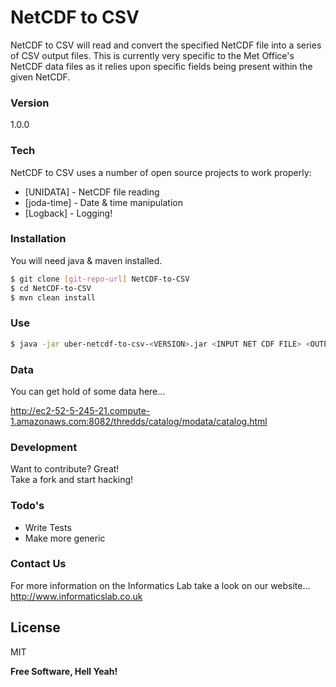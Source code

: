 # NetCDF to CSV
NetCDF to CSV will read and convert the specified NetCDF file into a series of CSV output files. This is currently very specific to the Met Office's NetCDF data files as it relies upon specific fields being present within the given NetCDF.

### Version
1.0.0

### Tech
NetCDF to CSV uses a number of open source projects to work properly:

* [UNIDATA] - NetCDF file reading
* [joda-time] - Date & time manipulation
* [Logback] - Logging!

### Installation

You will need java & maven installed.

```sh
$ git clone [git-repo-url] NetCDF-to-CSV  
$ cd NetCDF-to-CSV  
$ mvn clean install  
```

### Use
```sh
$ java -jar uber-netcdf-to-csv-<VERSION>.jar <INPUT NET CDF FILE> <OUTPUT FILE PREFIX>  
```

### Data
You can get hold of some data here...

http://ec2-52-5-245-21.compute-1.amazonaws.com:8082/thredds/catalog/modata/catalog.html

### Development
Want to contribute? Great!  
Take a fork and start hacking!

### Todo's
 - Write Tests
 - Make more generic

### Contact Us
For more information on the Informatics Lab take a look on our website...  
http://www.informaticslab.co.uk

License
----
MIT

**Free Software, Hell Yeah!**